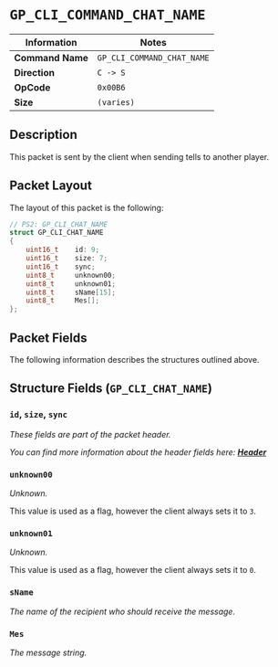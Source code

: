 # `GP_CLI_COMMAND_CHAT_NAME`

| Information               | Notes |
|---                        |---    |
| **Command Name**          | `GP_CLI_COMMAND_CHAT_NAME` |
| **Direction**             | `C -> S` |
| **OpCode**                | `0x00B6` |
| **Size**                  | `(varies)` |

## Description

This packet is sent by the client when sending tells to another player.

## Packet Layout

The layout of this packet is the following:

```cpp
// PS2: GP_CLI_CHAT_NAME
struct GP_CLI_CHAT_NAME
{
    uint16_t    id: 9;
    uint16_t    size: 7;
    uint16_t    sync;
    uint8_t     unknown00;
    uint8_t     unknown01;
    uint8_t     sName[15];
    uint8_t     Mes[];
};
```

## Packet Fields

The following information describes the structures outlined above.

## Structure Fields (`GP_CLI_CHAT_NAME`)

### `id`, `size`, `sync`

_These fields are part of the packet header._

_You can find more information about the header fields here: [**Header**](/world/HEADER.md)_

### `unknown00`

_Unknown._

This value is used as a flag, however the client always sets it to `3`.

### `unknown01`

_Unknown._

This value is used as a flag, however the client always sets it to `0`.

### `sName`

_The name of the recipient who should receive the message._

### `Mes`

_The message string._
